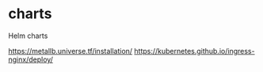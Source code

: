 # charts
Helm charts

https://metallb.universe.tf/installation/
https://kubernetes.github.io/ingress-nginx/deploy/
